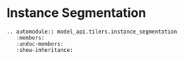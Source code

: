# Instance Segmentation

```{eval-rst}
.. automodule:: model_api.tilers.instance_segmentation
   :members:
   :undoc-members:
   :show-inheritance:
```

